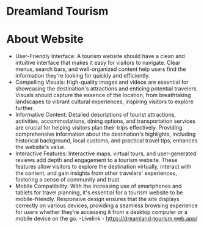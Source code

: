 # Dreamland Tourism
# About Website
- User-Friendly Interface: A tourism website should have a clean and intuitive interface that makes it easy for visitors to navigate. Clear menus, search bars, and well-organized content help users find the information they're looking for quickly and efficiently.
- Compelling Visuals: High-quality images and videos are essential for showcasing the destination's attractions and enticing potential travelers. Visuals should capture the essence of the location, from breathtaking landscapes to vibrant cultural experiences, inspiring visitors to explore further.
- Informative Content: Detailed descriptions of tourist attractions, activities, accommodations, dining options, and transportation services are crucial for helping visitors plan their trips effectively. Providing comprehensive information about the destination's highlights, including historical background, local customs, and practical travel tips, enhances the website's value.
- Interactive Features: Interactive maps, virtual tours, and user-generated reviews add depth and engagement to a tourism website. These features allow visitors to explore the destination virtually, interact with the content, and gain insights from other travelers' experiences, fostering a sense of community and trust.
- Mobile Compatibility: With the increasing use of smartphones and tablets for travel planning, it's essential for a tourism website to be mobile-friendly. Responsive design ensures that the site displays correctly on various devices, providing a seamless browsing experience for users whether they're accessing it from a desktop computer or a mobile device on the go.
-Livelink - https://dreamland-tourism.web.app/
